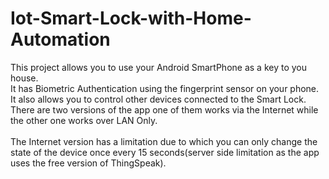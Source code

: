# Iot-Smart-Lock-with-Home-Automation
This project allows you to use your Android SmartPhone as a key to you house.</br> 
It has Biometric Authentication using the fingerprint sensor on your phone.</br> 
It also allows you to control other devices connected to the Smart Lock.</br> 
There are two versions of the app one of them works via the Internet while the other one works over LAN Only.</br>  
The Internet version has a limitation due to which you can only change the state of the device once every 15 seconds(server side limitation as the app uses the free version of ThingSpeak).
